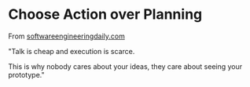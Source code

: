 # Choose Action over Planning

From [softwareengineeringdaily.com](http://http://softwareengineeringdaily.com/2016/02/12/10-philosophies-for-developers/)

"Talk is cheap and execution is scarce.

This is why nobody cares about your ideas, they care about seeing your prototype."
